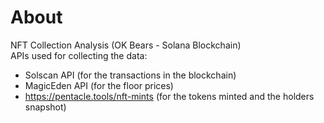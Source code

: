 # About
NFT Collection Analysis (OK Bears - Solana Blockchain) <br />
APIs used for collecting the data: <br />
- Solscan API (for the transactions in the blockchain)
- MagicEden API (for the floor prices)
- https://pentacle.tools/nft-mints (for the tokens minted and the holders snapshot)
